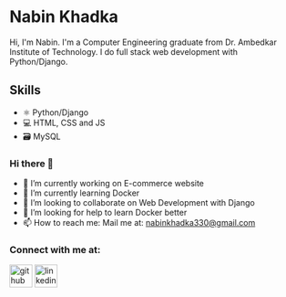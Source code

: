 # Nabin Khadka
Hi, I'm Nabin. I'm a Computer Engineering graduate from Dr. Ambedkar Institute of Technology. I do full stack web development with Python/Django.

## Skills
* ⚛ Python/Django
* 💻 HTML, CSS and JS
* 🗃 MySQL

### Hi there 👋
- 🔭 I’m currently working on E-commerce website 
- 🌱 I’m currently learning Docker 
- 👯 I’m looking to collaborate on Web Development with Django 
- 🤔 I’m looking for help to learn Docker better 
- 📫 How to reach me: Mail me at: <a href="nabinkhadka330@gmail.com">nabinkhadka330@gmail.com</a>

### Connect with me at:
[<img src='https://cdn.jsdelivr.net/npm/simple-icons@3.0.1/icons/github.svg' alt='github' height='40'>](https://github.com/NabinKhadka1)             [<img src='https://cdn.jsdelivr.net/npm/simple-icons@3.0.1/icons/linkedin.svg' alt='linkedin' height='40'>](https://www.linkedin.com/in/nabin-khadka-782b85192//)  


